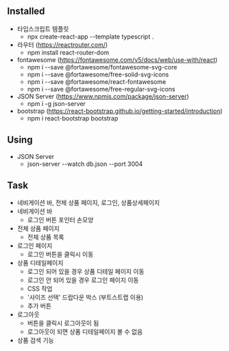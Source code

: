 ## Installed
- 타입스크립트 템플릿
  - npx create-react-app --template typescript .
- 라우터 (https://reactrouter.com/)
  - npm install react-router-dom
- fontawesome (https://fontawesome.com/v5/docs/web/use-with/react)
  - npm i --save @fortawesome/fontawesome-svg-core
  - npm i --save @fortawesome/free-solid-svg-icons
  - npm i --save @fortawesome/react-fontawesome
  - npm i --save @fortawesome/free-regular-svg-icons
- JSON Server (https://www.npmjs.com/package/json-server)
  - npm i -g json-server
- bootstrap (https://react-bootstrap.github.io/getting-started/introduction)
  - npm i react-bootstrap bootstrap
## Using
- JSON Server
  - json-server --watch db.json --port 3004

## Task
- 네비게이션 바, 전체 상품 페이지, 로그인, 상품상세페이지
- 네비게이션 바
  - 로그인 버튼 포인터 손모양
- 전체 상품 페이지
  - 전체 상품 목록
- 로그인 페이지
  - 로그인 버튼을 클릭시 이동 
- 상품 디테일페이지
  - 로그인 되어 있을 경우 상품 디테일 페이지 이동
  - 로그인 안 되어 있을 경우 로그인 페이지 이동
  - CSS 작업
  - '사이즈 선택' 드랍다운 박스 (부트스트랩 이용)
  - 추가 버튼
- 로그아웃
  - 버튼을 클릭시 로그아웃이 됨
  - 로그아웃이 되면 상품 디테일페이지 볼 수 없음
- 상품 검색 기능